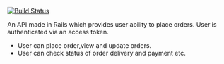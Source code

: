 [![Build Status](https://travis-ci.org/ajayrajsrivastava/ecom-api.svg?branch=master)](https://travis-ci.org/ajayrajsrivastava/ecom-api)

An API made in Rails which provides user ability to place orders. User is authenticated via an access
token.
- User can place order,view and update orders.
- User can check status of order delivery and payment etc.
